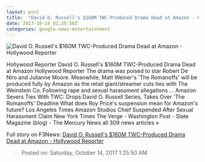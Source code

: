 ```yaml
---
layout: post
title:  "David O. Russell's $160M TWC-Produced Drama Dead at Amazon - Hollywood Reporter"
date: 2017-10-14 01:25:50Z
categories: google-news-entertaintment
---
```


![David O. Russell's $160M TWC-Produced Drama Dead at Amazon - Hollywood Reporter](http://cdn3.thr.com/sites/default/files/2017/10/matthew_weiner_david_o_russell_split.jpg)

Hollywood Reporter David O. Russell's $160M TWC-Produced Drama Dead at Amazon Hollywood Reporter The drama was poised to star Robert De Niro and Julianne Moore. Meanwhile, Matt Weiner's 'The Romanoffs' will be produced fully by Amazon as the retail giant/streamer cuts ties with The Weinstein Co. Following rape and sexual harassment allegations ... Amazon Severs Ties With TWC: Drops David O. Russell Series, Takes Over 'The Romanoffs' Deadline What does Roy Price's suspension mean for Amazon's future? Los Angeles Times Amazon Studios Chief Suspended After Sexual Harassment Claim New York Times The Verge - Washington Post - Slate Magazine (blog) - The Mercury News all 309 news articles »


Full story on F3News: [David O. Russell's $160M TWC-Produced Drama Dead at Amazon - Hollywood Reporter](http://www.f3nws.com/n/ZedpyD)

> Posted on: Saturday, October 14, 2017 1:25:50 AM
